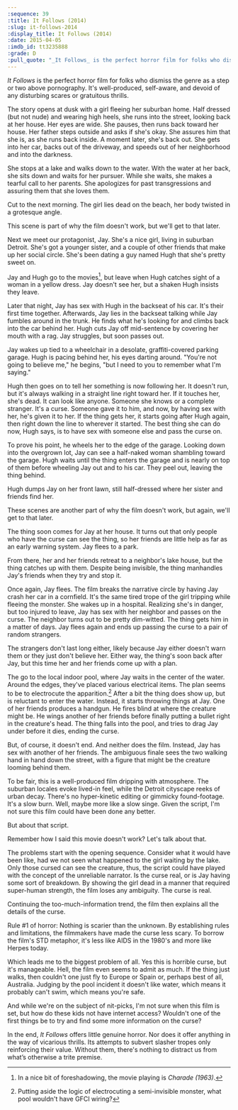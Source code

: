 ```yaml
---
:sequence: 39
:title: It Follows (2014)
:slug: it-follows-2014
:display_title: It Follows (2014)
:date: 2015-04-05
:imdb_id: tt3235888
:grade: D
:pull_quote: "_It Follows_ is the perfect horror film for folks who dismiss the genre as a step or two above pornography. It's well-produced, self-aware, and devoid of any disturbing scares or gratuitous thrills. "
---
```

_It Follows_ is the perfect horror film for folks who dismiss the genre as a step or two above pornography. It's well-produced, self-aware, and devoid of any disturbing scares or gratuitous thrills. 

The story opens at dusk with a girl fleeing her suburban home. Half dressed (but not nude) and wearing high heels, she runs into the street, looking back at her house. Her eyes are wide. She pauses, then runs back toward her house. Her father steps outside and asks if she's okay. She assures him that she is, as she runs back inside. A moment later, she's back out. She gets into her car, backs out of the driveway, and speeds out of her neighborhood and into the darkness.

She stops at a lake and walks down to the water. With the water at her back, she sits down and waits for her pursuer. While she waits, she makes a tearful call to her parents. She apologizes for past transgressions and assuring them that she loves them.

Cut to the next morning. The girl lies dead on the beach, her body twisted in a grotesque angle.

This scene is part of why the film doesn't work, but we'll get to that later.

Next we meet our protagonist, Jay. She's a nice girl, living in suburban Detroit. She's got a younger sister, and a couple of other friends that make up her social circle. She's been dating a guy named Hugh that she's pretty sweet on. 

Jay and Hugh go to the movies[^1], but leave when Hugh catches sight of a woman in a yellow dress. Jay doesn't see her, but a shaken Hugh insists they leave.

Later that night, Jay has sex with Hugh in the backseat of his car. It's their first time together. Afterwards, Jay lies in the backseat talking while Jay fumbles around in the trunk. He finds what he's looking for and climbs back into the car behind her. Hugh cuts Jay off mid-sentence by covering her mouth with a rag. Jay struggles, but soon passes out.

Jay wakes up tied to a wheelchair in a desolate, graffiti-covered parking garage. Hugh is pacing behind her, his eyes darting around. "You're not going to believe me," he begins, "but I need to you to remember what I'm saying."

Hugh then goes on to tell her something is now following her. It doesn't run, but it's always walking in a straight line right toward her. If it touches her, she's dead. It can look like anyone. Someone she knows or a complete stranger. It's a curse. Someone gave it to him, and now, by having sex with her, he's given it to her. If the thing gets her, it starts going after Hugh again, then right down the line to wherever it started. The best thing she can do now, Hugh says, is to have sex with someone else and pass the curse on.

To prove his point, he wheels her to the edge of the garage. Looking down into the overgrown lot, Jay can see a half-naked woman shambling toward the garage. Hugh waits until the thing enters the garage and is nearly on top of them before wheeling Jay out and to his car. They peel out, leaving the thing behind. 

Hugh dumps Jay on her front lawn, still half-dressed where her sister and friends find her.

These scenes are another part of why the film doesn't work, but again, we'll get to that later.

The thing soon comes for Jay at her house. It turns out that only people who have the curse can see the thing, so her friends are little help as far as an early warning system. Jay flees to a park.

From there, her and her friends retreat to a neighbor's lake house, but the thing catches up with them. Despite being invisible, the thing manhandles Jay's friends when they try and stop it. 

Once again, Jay flees. The film breaks the narrative circle by having Jay crash her car in a cornfield. It's the same tired trope of the girl tripping while fleeing the monster. She wakes up in a hospital. Realizing she's in danger, but too injured to leave, Jay has sex with her neighbor and passes on the curse. The neighbor turns out to be pretty dim-witted. The thing gets him in a matter of days. Jay flees again and ends up passing the curse to a pair of random strangers.

The strangers don't last long either, likely because Jay either doesn't warn them or they just don't believe her. Either way, the thing's soon back after Jay, but this time her and her friends come up with a plan. 

The go to the local indoor pool, where Jay waits in the center of the water. Around the edges, they've placed various electrical items. The plan seems to be to electrocute the apparition.[^2] After a bit the thing does show up, but is reluctant to enter the water. Instead, it starts throwing things at Jay. One of her friends produces a handgun. He fires blind at where the creature might be. He wings another of her friends before finally putting a bullet right in the creature's head. The thing falls into the pool, and tries to drag Jay under before it dies, ending the curse.

But, of course, it doesn't end. And neither does the film. Instead, Jay has sex with another of her friends. The ambiguous finale sees the two walking hand in hand down the street, with a figure that might be the creature looming behind them. 

To be fair, this is a well-produced film dripping with atmosphere. The suburban locales evoke lived-in feel, while the Detroit cityscape reeks of urban decay. There's no hyper-kinetic editing or gimmicky found-footage. It's a slow burn. Well, maybe more like a slow singe. Given the script, I'm not sure this film could have been done any better.

But about that script.

Remember how I said this movie doesn't work? Let's talk about that.

The problems start with the opening sequence. Consider what it would have been like, had we not seen what happened to the girl waiting by the lake.  Only those cursed can see the creature, thus, the script could have played with the concept of the unreliable narrator. Is the curse real, or is Jay having some sort of breakdown. By showing the girl dead in a manner that required super-human strength, the film loses any ambiguity. The curse is real.

Continuing the too-much-information trend, the film then explains all the details of the curse. 

Rule #1 of horror: Nothing is scarier than the unknown. By establishing rules and limitations, the filmmakers have made the curse less scary. To borrow the film's STD metaphor, it's less like AIDS in the 1980's and more like Herpes today. 

Which leads me to the biggest problem of all. Yes this is horrible curse, but it's manageable. Hell, the film even seems to admit as much. If the thing just walks, then couldn't one just fly to Europe or Spain or, perhaps best of all, Australia. Judging by the pool incident it doesn't like water, which means it probably can't swim, which means you're safe. 

And while we're on the subject of nit-picks, I'm not sure when this film is set, but how do these kids not have internet access? Wouldn't one of the first things be to try and find some more information on the curse? 

In the end, _It Follows_ offers little genuine horror. Nor does it offer anything in the way of vicarious thrills. Its attempts to subvert slasher tropes only reinforcing their value. Without them, there's nothing to distract us from what’s otherwise a trite premise.

[^1]: In a nice bit of foreshadowing, the movie playing is _Charade (1963)_.

[^2]: Putting aside the logic of electrocuting a semi-invisible monster, what pool wouldn't have GFCI wiring?
